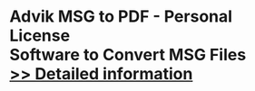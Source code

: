 # Advik MSG to PDF - Personal License<br />Software to Convert MSG Files<br />[>> Detailed information](https://secure.shareit.com/shareit/product.html?productid=300805762&affiliateid=200057808)